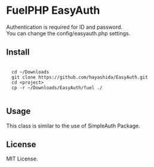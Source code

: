 <h1>FuelPHP EasyAuth</h1>
<p>
Authentication is required for ID and password.<br />
You can change the config/easyauth.php settings.
</p>

<h2>Install</h2>
<pre>
 <code>
  cd ~/Downloads
  git clone https://github.com/hayashida/EasyAuth.git
  cd &lt;project&gt;
  cp -r ~/Downloads/EasyAuth/fuel ./
 </code>
</pre>

<h2>Usage</h2>
This class is similar to the use of SimpleAuth Package.

<h2>License</h2>
<p>MIT License.</p>